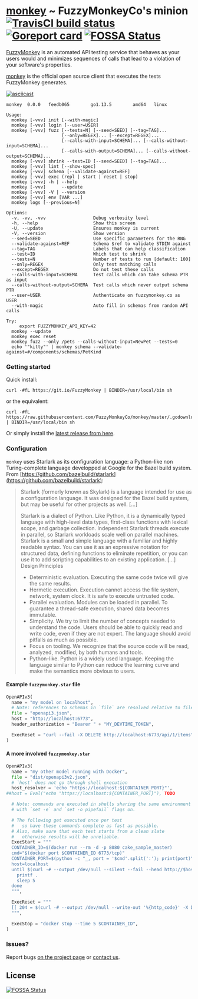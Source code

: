 # [monkey](https://github.com/FuzzyMonkeyCo/monkey) ~ FuzzyMonkeyCo's minion [![TravisCI build status](https://travis-ci.org/FuzzyMonkeyCo/monkey.svg?branch=master)](https://travis-ci.org/FuzzyMonkeyCo/monkey/builds) [![Goreport card](https://goreportcard.com/badge/github.com/FuzzyMonkeyCo/monkey)](https://goreportcard.com/report/github.com/FuzzyMonkeyCo/monkey) [![FOSSA Status](https://app.fossa.com/api/projects/git%2Bgithub.com%2FFuzzyMonkeyCo%2Fmonkey.svg?type=shield)](https://app.fossa.com/projects/git%2Bgithub.com%2FFuzzyMonkeyCo%2Fmonkey?ref=badge_shield)

[FuzzyMonkey](https://fuzzymonkey.co) is an automated API testing service that behaves as your users would and minimizes sequences of calls that lead to a violation of your software's properties.

[monkey](https://github.com/FuzzyMonkeyCo/monkey) is the official open source client that executes the tests FuzzyMonkey generates.

[![asciicast](https://asciinema.org/a/171571.png)](https://asciinema.org/a/171571?autoplay=1)

```
monkey  0.0.0   feedb065        go1.13.5        amd64   linux

Usage:
  monkey [-vvv] init [--with-magic]
  monkey [-vvv] login [--user=USER]
  monkey [-vvv] fuzz [--tests=N] [--seed=SEED] [--tag=TAG]...
                     [--only=REGEX]... [--except=REGEX]...
                     [--calls-with-input=SCHEMA]... [--calls-without-input=SCHEMA]...
                     [--calls-with-output=SCHEMA]... [--calls-without-output=SCHEMA]...
  monkey [-vvv] shrink --test=ID [--seed=SEED] [--tag=TAG]...
  monkey [-vvv] lint [--show-spec]
  monkey [-vvv] schema [--validate-against=REF]
  monkey [-vvv] exec (repl | start | reset | stop)
  monkey [-vvv] -h | --help
  monkey [-vvv]      --update
  monkey [-vvv] -V | --version
  monkey [-vvv] env [VAR ...]
  monkey logs [--previous=N]

Options:
  -v, -vv, -vvv                  Debug verbosity level
  -h, --help                     Show this screen
  -U, --update                   Ensures monkey is current
  -V, --version                  Show version
  --seed=SEED                    Use specific parameters for the RNG
  --validate-against=REF         Schema $ref to validate STDIN against
  --tag=TAG                      Labels that can help classification
  --test=ID                      Which test to shrink
  --tests=N                      Number of tests to run [default: 100]
  --only=REGEX                   Only test matching calls
  --except=REGEX                 Do not test these calls
  --calls-with-input=SCHEMA      Test calls which can take schema PTR as input
  --calls-without-output=SCHEMA  Test calls which never output schema PTR
  --user=USER                    Authenticate on fuzzymonkey.co as USER
  --with-magic                   Auto fill in schemas from random API calls

Try:
     export FUZZYMONKEY_API_KEY=42
  monkey --update
  monkey exec reset
  monkey fuzz --only /pets --calls-without-input=NewPet --tests=0
  echo '"kitty"' | monkey schema --validate-against=#/components/schemas/PetKind
```

### Getting started

Quick install:

```shell
curl -#fL https://git.io/FuzzyMonkey | BINDIR=/usr/local/bin sh
```

or the equivalent:

```shell
curl -#fL https://raw.githubusercontent.com/FuzzyMonkeyCo/monkey/master/.godownloader.sh | BINDIR=/usr/local/bin sh
```

Or simply install the [latest release from here](https://github.com/FuzzyMonkeyCo/monkey/releases/latest).

### Configuration

`monkey` uses Starlark as its configuration language: a Python-like non Turing-complete language developped at Google for the Bazel build system.
From [https://github.com/bazelbuild/starlark](https://github.com/bazelbuild/starlark):
> Starlark (formerly known as Skylark) is a language intended for use as a configuration language. It was designed for the Bazel build system, but may be useful for other projects as well. [...]
>
> Starlark is a dialect of Python. Like Python, it is a dynamically typed language with high-level data types, first-class functions with lexical scope, and garbage collection. Independent Starlark threads execute in parallel, so Starlark workloads scale well on parallel machines. Starlark is a small and simple language with a familiar and highly readable syntax. You can use it as an expressive notation for structured data, defining functions to eliminate repetition, or you can use it to add scripting capabilities to an existing application.
> [...]
> Design Principles
> * Deterministic evaluation. Executing the same code twice will give the same results.
> * Hermetic execution. Execution cannot access the file system, network, system clock. It is safe to execute untrusted code.
> * Parallel evaluation. Modules can be loaded in parallel. To guarantee a thread-safe execution, shared data becomes immutable.
> * Simplicity. We try to limit the number of concepts needed to understand the code. Users should be able to quickly read and write code, even if they are not expert. The language should avoid pitfalls as much as possible.
> * Focus on tooling. We recognize that the source code will be read, analyzed, modified, by both humans and tools.
> * Python-like. Python is a widely used language. Keeping the language similar to Python can reduce the learning curve and make the semantics more obvious to users.

#### Example `fuzzymonkey.star` file


```python
OpenAPIv3(
  name = "my model on localhost",
  # Note: references to schemas in `file` are resolved relative to file's location.
  file = "openapi3.json",
  host = "http://localhost:6773",
  header_authorization = "Bearer " + "MY_DEVTIME_TOKEN",

  ExecReset = "curl --fail -X DELETE http://localhost:6773/api/1/items",
)
```

#### A more involved `fuzzymonkey.star`

```python
OpenAPIv3(
  name = "my other model running with Docker",
  file = "dist/openapi3v2.json",
  # `host` does not go through shell execution
  host_resolver = 'echo "https://localhost:${CONTAINER_PORT}"',
##host = Eval("echo "https://localhost:${CONTAINER_PORT}"), TODO

  # Note: commands are executed in shells sharing the same environment variables,
  # with `set -e` and `set -o pipefail` flags on.

  # The following get executed once per test
  #   so have these commands complete as fast as possible.
  # Also, make sure that each test starts from a clean slate
  #   otherwise results will be unreliable.
  ExecStart = """
  CONTAINER_ID=$(docker run --rm -d -p 8080 cake_sample_master)
  cmd="$(docker port $CONTAINER_ID 6773/tcp)"
  CONTAINER_PORT=$(python -c "_, port = '$cmd'.split(':'); print(port)")
  host=localhost
  until $(curl -# --output /dev/null --silent --fail --head http://$host:$CONTAINER_PORT/api/1/items); do
    printf .
    sleep 5
  done
  """,

  ExecReset = """
  [[ 204 = $(curl -# --output /dev/null --write-out '%{http_code}' -X DELETE http://$host:$CONTAINER_PORT/api/1/items) ]]
  """,

  ExecStop = "docker stop --time 5 $CONTAINER_ID",
)
```

### Issues?

Report bugs [on the project page](https://github.com/FuzzyMonkeyCo/monkey/issues) or [contact us](mailto:ook@fuzzymonkey.co).


## License

[![FOSSA Status](https://app.fossa.io/api/projects/git%2Bgithub.com%2FFuzzyMonkeyCo%2Fmonkey.svg?type=large)](https://app.fossa.io/projects/git%2Bgithub.com%2FFuzzyMonkeyCo%2Fmonkey?ref=badge_large)
